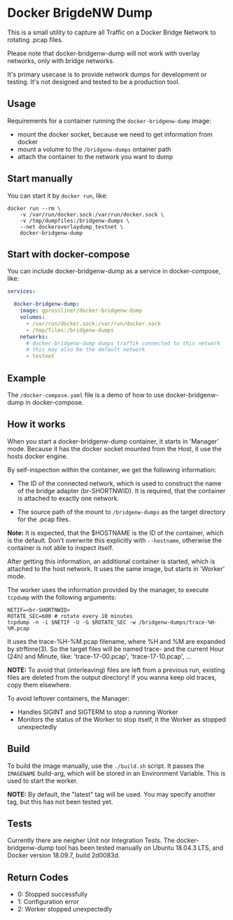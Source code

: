 # Docker BrigdeNW Dump

This is a small utility to capture all Traffic on a Docker Bridge Network
to rotating .pcap files.

Please note that docker-bridgenw-dump will not work with overlay networks,
only with bridge networks.

It's primary usecase is to provide network dumps for development or testing.
It's not designed and tested to be a production tool.

## Usage

Requirements for a container running the `docker-bridgenw-dump` image:
- mount the docker socket, because we need to get information from docker
- mount a volume to the `/bridgenw-dumps` ontainer path
- attach the container to the network you want to dump

## Start manually

You can start it by `docker run`, like:

```
docker run --rm \
    -v /var/run/docker.sock:/var/run/docker.sock \
    -v /tmp/dumpfiles:/bridgenw-dumps \
    --net dockeroverlaydump_testnet \
    docker-bridgenw-dump
```

## Start with docker-compose

You can include docker-bridgenw-dump as a service in docker-compose, like:

```yaml
services:

  docker-bridgenw-dump:
    image: gprossliner/docker-bridgenw-dump
    volumes:
      - /var/run/docker.sock:/var/run/docker.sock
      - /tmp/files:/bridgenw-dumps
    networks:
      # docker-bridgenw-dump dumps traffik connected to this network
      # this may also be the default network
      - testnet
```

## Example

The `/docker-compose.yaml` file is a demo of how to use docker-bridgenw-dump
in docker-compose.

## How it works

When you start a docker-bridgenw-dump container, it starts in 'Manager' mode.
Because it has the docker socket mounted from the Host, it use the hosts docker engine.

By self-inspection within the container, we get the following information:

- The ID of the connected network, which is used to construct the name of the 
bridge adapter (br-SHORTNWID). It is required, that the container is attached
to exactly one network.

- The source path of the mount to `/bridgenw-dumps` as the target directory for the
.pcap files.

**Note:** It is expected, that the $HOSTNAME is the ID of the container, which is the
default. Don't overwrite this explicitly with `--hostname`, otherwise the container
is not able to inspect itself.

After getting this information, an additional container is started, which is attached
to the host network. It uses the same image, but starts in 'Worker' mode.

The worker uses the information provided by the manager, to execute `tcpdump` with
the following arguments:

```
NETIF=<br-SHORTNWID>
ROTATE_SEC=600 # rotate every 10 minutes
tcpdump -n -i $NETIF -U -G $ROTATE_SEC -w /bridgenw-dumps/trace-%H-%M.pcap
```

It uses the trace-%H-%M.pcap filename, where %H and %M are expanded by strftime(3).
So the target files will be named trace- and the current Hour (24h) and Minute, like:
'trace-17-00.pcap', 'trace-17-10.pcap', ...

**NOTE:** To avoid that (interleaving) files are left from a previous run, existing 
files are deleted from the output directory! If you wanna keep old traces,
copy them elsewhere.

To avoid leftover containers, the Manager:
- Handles SIGINT and SIGTERM to stop a running Worker
- Monitors the status of the Worker to stop itself, it the Worker as stopped unexpectedly

## Build

To build the image manually, use the `./build.sh` script. It passes the `IMAGENAME`
build-arg, which will be stored in an Environment Variable. This is used to start
the worker.

**NOTE:** By default, the "latest" tag will be used. You may specify another tag,
but this has not been tested yet.

## Tests

Currently there are neigher Unit nor Integration Tests. The docker-bridgenw-dump
tool has been tested manually on Ubuntu 18.04.3 LTS, and Docker version 18.09.7, build 2d0083d.

## Return Codes

- 0: Stopped successfully
- 1: Configuration error
- 2: Worker stopped unexpectedly
